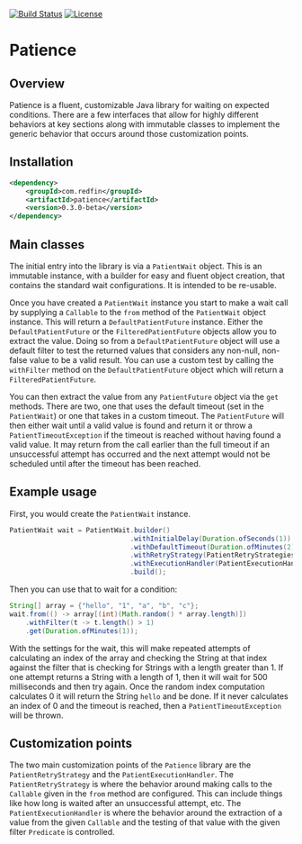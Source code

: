 [![Build Status](https://travis-ci.org/redfin/patience.svg?branch=master)](https://travis-ci.org/redfin/patience)
[![License](http://img.shields.io/:license-apache-brightgreen.svg)](http://www.apache.org/licenses/LICENSE-2.0.html)

# Patience

## Overview

Patience is a fluent, customizable Java library for waiting on expected conditions.
There are a few interfaces that allow for highly different behaviors at key
sections along with immutable classes to implement the generic behavior that
occurs around those customization points.

## Installation

```xml
<dependency>
    <groupId>com.redfin</groupId>
    <artifactId>patience</artifactId>
    <version>0.3.0-beta</version>
</dependency>
```

## Main classes

The initial entry into the library is via a `PatientWait` object.
This is an immutable instance, with a builder for easy and fluent object creation,
 that contains the standard wait configurations.
It is intended to be re-usable.

Once you have created a `PatientWait` instance you start to make a wait call by supplying a `Callable`
 to the `from` method of the `PatientWait` object instance. This will return a `DefaultPatientFuture`
 instance. Either the `DefaultPatientFuture` or the `FilteredPatientFuture` objects allow you to extract
 the value. Doing so from a `DefaultPatientFuture` object will use a default filter to test the returned
 values that considers any non-null, non-false value to be a valid result. You can use a custom test
 by calling the `withFilter` method on the `DefaultPatientFuture` object which will return a `FilteredPatientFuture`.

You can then extract the value from any `PatientFuture` object via the `get` methods.
There are two, one that uses the default timeout (set in the `PatientWait`) or one that takes in a custom timeout.
The `PatientFuture` will then either wait until a valid value is found and return it or throw a `PatientTimeoutException`
if the timeout is reached without having found a valid value. It may return from the call earlier than the full timeout if
an unsuccessful attempt has occurred and the next attempt would not be scheduled until after the timeout has been reached.

## Example usage

First, you would create the `PatientWait` instance.

```java
PatientWait wait = PatientWait.builder()
                              .withInitialDelay(Duration.ofSeconds(1))
                              .withDefaultTimeout(Duration.ofMinutes(2))
                              .withRetryStrategy(PatientRetryStrategies.withFixedDelay(Duration.ofMillis(500)))
                              .withExecutionHandler(PatientExecutionHandlers.simpleHandler())
                              .build();
```

Then you can use that to wait for a condition:

```java
String[] array = {"hello", "1", "a", "b", "c"};
wait.from(() -> array[(int)(Math.random() * array.length)])
    .withFilter(t -> t.length() > 1)
    .get(Duration.ofMinutes(1));
```

With the settings for the wait, this will make repeated attempts of calculating an index of the array
and checking the String at that index against the filter that is checking for Strings with a length
greater than 1. If one attempt returns a String with a length of 1, then it will wait for 500 milliseconds
and then try again. Once the random index computation calculates 0 it will return the String `hello` and
be done. If it never calculates an index of 0 and the timeout is reached, then a `PatientTimeoutException`
will be thrown.

## Customization points

The two main customization points of the `Patience` library are the `PatientRetryStrategy` and the `PatientExecutionHandler`.
The `PatientRetryStrategy` is where the behavior around making calls to the `Callable` given in the `from` method are configured.
This can include things like how long is waited after an unsuccessful attempt, etc.
The `PatientExecutionHandler` is where the behavior around the extraction of a value from the given `Callable` and the
testing of that value with the given filter `Predicate` is controlled.

